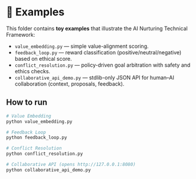 # 🔬 Examples

This folder contains **toy examples** that illustrate the AI Nurturing Technical Framework:

- `value_embedding.py` — simple value-alignment scoring.
- `feedback_loop.py` — reward classification (positive/neutral/negative) based on ethical score.
- `conflict_resolution.py` — policy-driven goal arbitration with safety and ethics checks.
- `collaborative_api_demo.py` — stdlib-only JSON API for human–AI collaboration (context, proposals, feedback).

## How to run

```bash
# Value Embedding
python value_embedding.py

# Feedback Loop
python feedback_loop.py

# Conflict Resolution
python conflict_resolution.py

# Collaborative API (opens http://127.0.0.1:8080)
python collaborative_api_demo.py
